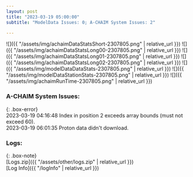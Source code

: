 ```yaml
---
layout: post
title: "2023-03-19 05:00:00"
subtitle: "ModelData Issues: 0; A-CHAIM System Issues: 2"

---
```


![]({{ "/assets/img/achaimDataStatsShort-2307805.png" | relative_url }})
![]({{ "/assets/img/achaimDataStatsLong00-2307805.png" | relative_url }})
![]({{ "/assets/img/achaimDataStatsLong01-2307805.png" | relative_url }})
![]({{ "/assets/img/achaimDataStatsLong02-2307805.png" | relative_url }})
![]({{ "/assets/img/modelDataDataStats-2307805.png" | relative_url }})
![]({{ "/assets/img/modelDataStationStats-2307805.png" | relative_url }})
![]({{ "/assets/img/achaimRunTime-2307805.png" | relative_url }})


### A-CHAIM System Issues:  
  
{: .box-error}  
2023-03-19 04:16:48 Index in position 2 exceeds array bounds (must not exceed 60).  
2023-03-19 06:01:35 Proton data didn't download.  

### Logs:  
  
{: .box-note}  
[Logs.zip]({{ "/assets/other/logs.zip" | relative_url }})  
[Log Info]({{ "/logInfo" | relative_url }})  
